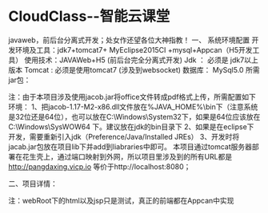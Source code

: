 # CloudClass--智能云课堂
javaweb，前后台分离式开发；处女作还望各位大神指教！
一、	系统环境配置
开发环境及工具：jdk7+tomcat7+ MyEclipse2015CI +mysql+Appcan（H5开发工具）
使用技术：JAVAWeb+H5 (前后台完全分离式开发)
Jdk ： 必须是 jdk7以上版本
Tomcat : 必须是使用tomcat7  (涉及到websocket)
数据库： MySql5.0
所需jar包：
			 

注：由于本项目涉及使用jacob.jar将office文件转成pdf格式上传，所需配置如下环境：
    1、把jacob-1.17-M2-x86.dll文件放在%JAVA_HOME%\bin下（注意系统是32位还是64位），也可以放在C:\Windows\System32下，如果是64位应该放在C:\Windows\SysWOW64 下。建议放在jdk的bin目录下
    2、如果是在eclipse下开发，需要重新引入jdk（Preference/Java/Installed JREs）
3、开发时将jacab.jar包放在项目lib下并add到liabraries中即可。
本项目通过tomcat服务器部署在花生壳上，通过端口映射到外网，所以项目里涉及到的所有URL都是 http://pangdaxing.vicp.io 等价于http://localhost:8080； 
 
二、项目详情：
 
注：webRoot下的html以及jsp只是测试，真正的前端都在Appcan中实现
